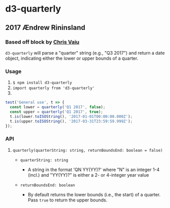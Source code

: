 # d3-quarterly
## 2017 Ændrew Rininsland
### Based off block by [Chris Vaiu](http://bl.ocks.org/biovisualize/5430237)

`d3-quarterly` will parse a "quarter" string (e.g., "Q3 2017") and return a date object,
indicating either the lower or upper bounds of a quarter.

### Usage

1. `$ npm install d3-quarterly`
2. `import quarterly from 'd3-quarterly'`
3. 
```js
test('General use', t => {
  const lower = quarterly('Q1 2017', false);
  const upper = quarterly('Q1 2017', true);
  t.is(lower.toISOString(), '2017-01-01T00:00:00.000Z');
  t.is(upper.toISOString(), '2017-03-31T23:59:59.999Z');
});
```

### API

1. `quarterly(quarterString: string, returnBoundsEnd: boolean = false)`
    * `quarterString: string`
      - A string in the format 'QN YY(YY)?' where "N" is an integer 1-4 (incl.) and "YY(YY)?" is either a 2- or 4-integer year value

    * `returnBoundsEnd: boolean`
      - By default returns the lower bounds (i.e., the start) of a quarter. Pass `true` to return the upper bounds.

